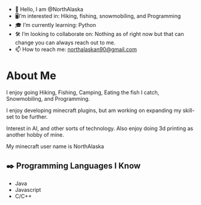 - 👋 Hello, I am @NorthAlaska
- 🖥I’m interested in: Hiking, fishing, snowmobiling, and Programming
- 🎓 I’m currently learning: Python
- 🛠 I’m looking to collaborate on: Nothing as of right now but that can change you can always reach out to me. 
- 📫 How to reach me: northalaskan90@gmail.com


# About Me


I enjoy going Hiking, Fishing, Camping, Eating the fish I catch, Snowmobiling, and Programming. 

I enjoy developing minecraft plugins, but am working on expanding my skill-set to be further. 

Interest in AI, and other sorts of technology. Also enjoy doing 3d printing as another hobby of mine.

My minecraft user name is NorthAlaska


## ✒️ Programming Languages I Know

- Java
- Javascript
- C/C++

